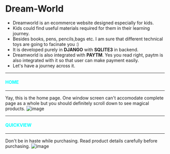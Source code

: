 # Dream-World

- Dreamworld is an ecommerce website designed especially for kids.
- Kids could find useful materials required for them in their learning journey.
- Besides books, pens, pencils,bags etc. I am sure that different technical toys are going to facinate you :) 
- It is developed purely in **DJANGO** with **SQLITE3** in backend.
- Dreamworld is also integrated with **PAYTM**. Yes you read right, paytm is also integrated with it so that user can make payment easily.
- Let's have a journey across it.
***
#### <font color='cyan'>HOME</font>
***
Yay, this is the home page. One window screen can't accomodate complete page as a whole but you should definitely scroll down to see magical products.
![image](https://user-images.githubusercontent.com/85209817/146186043-889af621-9dee-41d9-85cc-a317556e6b41.png)

***
#### <font color='cyan'>QUICKVIEW</font>
***
Don't be in haste while purchasing. Read product details carefully before purchasing.
![image](https://user-images.githubusercontent.com/85209817/146186661-2dd0b5b4-a36e-4835-b7c1-dc49969ffe6f.png)
